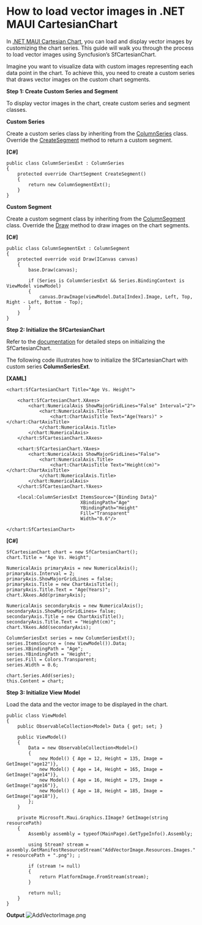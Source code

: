 # How to load vector images in .NET MAUI CartesianChart

In [.NET MAUI Cartesian Chart](https://www.syncfusion.com/maui-controls/maui-cartesian-charts), you can load and display vector images by customizing the chart series. This guide will walk you through the process to load vector images using Syncfusion’s SfCartesianChart.

Imagine you want to visualize data with custom images representing each data point in the chart. To achieve this, you need to create a custom series that draws vector images on the custom chart segments.

**Step 1: Create Custom Series and Segment**

To display vector images in the chart, create custom series and segment classes.

**Custom Series**

Create a custom series class by inheriting from the [ColumnSeries](https://help.syncfusion.com/cr/maui/Syncfusion.Maui.Charts.ColumnSeries.html?tabs=tabid-1) class. Override the [CreateSegment](https://help.syncfusion.com/cr/maui/Syncfusion.Maui.Charts.ColumnSeries.html#Syncfusion_Maui_Charts_ColumnSeries_CreateSegment) method to return a custom segment.

**[C#]**
```
public class ColumnSeriesExt : ColumnSeries
{
    protected override ChartSegment CreateSegment()
    {
        return new ColumnSegmentExt();
    }
}
```
**Custom Segment**

Create a custom segment class by inheriting from the [ColumnSegment](https://help.syncfusion.com/cr/maui/Syncfusion.Maui.Charts.ColumnSegment.html) class. Override the [Draw](https://help.syncfusion.com/cr/maui/Syncfusion.Maui.Charts.ColumnSegment.html#Syncfusion_Maui_Charts_ColumnSegment_Draw_Microsoft_Maui_Graphics_ICanvas_) method to draw images on the chart segments.

**[C#]**
```
public class ColumnSegmentExt : ColumnSegment
{
    protected override void Draw(ICanvas canvas)
    {
        base.Draw(canvas);

        if (Series is ColumnSeriesExt && Series.BindingContext is ViewModel viewModel)
        {
            canvas.DrawImage(viewModel.Data[Index].Image, Left, Top, Right - Left, Bottom - Top);
        }
    }
}
```

**Step 2: Initialize the SfCartesianChart**

Refer to the [documentation](https://help.syncfusion.com/maui/cartesian-charts/getting-started) for detailed steps on initializing the SfCartesianChart.

The following code illustrates how to initialize the SfCartesianChart with custom series **ColumnSeriesExt**.

**[XAML]**
```
<chart:SfCartesianChart Title="Age Vs. Height">

    <chart:SfCartesianChart.XAxes>
        <chart:NumericalAxis ShowMajorGridLines="False" Interval="2">
            <chart:NumericalAxis.Title>
                <chart:ChartAxisTitle Text="Age(Years)" ></chart:ChartAxisTitle>
            </chart:NumericalAxis.Title>
        </chart:NumericalAxis>
    </chart:SfCartesianChart.XAxes>

    <chart:SfCartesianChart.YAxes>
        <chart:NumericalAxis ShowMajorGridLines="False">
            <chart:NumericalAxis.Title>
                <chart:ChartAxisTitle Text="Height(cm)"></chart:ChartAxisTitle>
            </chart:NumericalAxis.Title>
        </chart:NumericalAxis>
    </chart:SfCartesianChart.YAxes>

    <local:ColumnSeriesExt ItemsSource="{Binding Data}" 
                           XBindingPath="Age" 
                           YBindingPath="Height" 
                           Fill="Transparent"
                           Width="0.6"/>

</chart:SfCartesianChart>
```
**[C#]**
```
SfCartesianChart chart = new SfCartesianChart();
chart.Title = "Age Vs. Height";

NumericalAxis primaryAxis = new NumericalAxis();
primaryAxis.Interval = 2;
primaryAxis.ShowMajorGridLines = false;
primaryAxis.Title = new ChartAxisTitle();
primaryAxis.Title.Text = "Age(Years)";
chart.XAxes.Add(primaryAxis);

NumericalAxis secondaryAxis = new NumericalAxis();
secondaryAxis.ShowMajorGridLines= false;
secondaryAxis.Title = new ChartAxisTitle();
secondaryAxis.Title.Text = "Height(cm)";
chart.YAxes.Add(secondaryAxis);

ColumnSeriesExt series = new ColumnSeriesExt();
series.ItemsSource = (new ViewModel()).Data;
series.XBindingPath = "Age";
series.YBindingPath = "Height";
series.Fill = Colors.Transparent;
series.Width = 0.6;

chart.Series.Add(series);
this.Content = chart;
```
**Step 3: Initialize View Model**

Load the data and the vector image to be displayed in the chart.
```
public class ViewModel
{
    public ObservableCollection<Model> Data { get; set; }

    public ViewModel()
    {
        Data = new ObservableCollection<Model>()
        {
            new Model() { Age = 12, Height = 135, Image = GetImage("age12")},
            new Model() { Age = 14, Height = 165, Image = GetImage("age14")},
            new Model() { Age = 16, Height = 175, Image = GetImage("age16")},
            new Model() { Age = 18, Height = 185, Image = GetImage("age18")},
        };
    }

    private Microsoft.Maui.Graphics.IImage? GetImage(string resourcePath)
    {
        Assembly assembly = typeof(MainPage).GetTypeInfo().Assembly;

        using Stream? stream = assembly.GetManifestResourceStream("AddVectorImage.Resources.Images." + resourcePath + ".png"); ;

        if (stream != null)
        {
            return PlatformImage.FromStream(stream);
        }

        return null;
    }
}
```
**Output**
 ![AddVectorImage.png](https://support.syncfusion.com/kb/agent/attachment/article/16708/inline?token=eyJhbGciOiJodHRwOi8vd3d3LnczLm9yZy8yMDAxLzA0L3htbGRzaWctbW9yZSNobWFjLXNoYTI1NiIsInR5cCI6IkpXVCJ9.eyJpZCI6IjI3MDg5Iiwib3JnaWQiOiIzIiwiaXNzIjoic3VwcG9ydC5zeW5jZnVzaW9uLmNvbSJ9.zutyau7kcblji3rkXtNTsWkheDi5KMgPSlrICHFboo4)